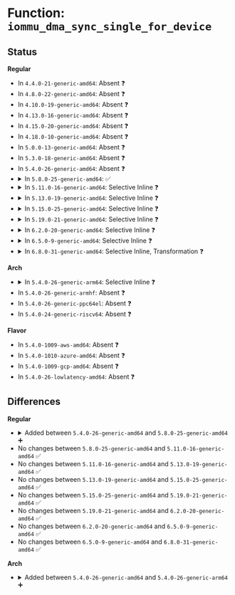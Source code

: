 # Function: <code>iommu_dma_sync_single_for_device</code>

## Status
<b>Regular</b>
<ul>
<li>
In <code>4.4.0-21-generic-amd64</code>: Absent ❓
</li>
<li>
In <code>4.8.0-22-generic-amd64</code>: Absent ❓
</li>
<li>
In <code>4.10.0-19-generic-amd64</code>: Absent ❓
</li>
<li>
In <code>4.13.0-16-generic-amd64</code>: Absent ❓
</li>
<li>
In <code>4.15.0-20-generic-amd64</code>: Absent ❓
</li>
<li>
In <code>4.18.0-10-generic-amd64</code>: Absent ❓
</li>
<li>
In <code>5.0.0-13-generic-amd64</code>: Absent ❓
</li>
<li>
In <code>5.3.0-18-generic-amd64</code>: Absent ❓
</li>
<li>
In <code>5.4.0-26-generic-amd64</code>: Absent ❓
</li>
<li>
<details>
<summary>In <code>5.8.0-25-generic-amd64</code>: ✅</summary>

```c
void iommu_dma_sync_single_for_device(struct device * dev, dma_addr_t dma_handle, size_t size, enum dma_data_direction dir)
```

```json
{
  "name": "iommu_dma_sync_single_for_device",
  "collision_type": "Unique Static",
  "inline_type": "No",
  "funcs": [
    {
      "addr": 0,
      "name": "iommu_dma_sync_single_for_device",
      "external": false,
      "loc": "drivers/iommu/dma-iommu.c:685",
      "file": "drivers/iommu/dma-iommu.c",
      "inline": "seen, unknown",
      "caller_inline": [],
      "caller_func": []
    }
  ],
  "symbols": [
    {
      "addr": 18446744071586783392,
      "name": "iommu_dma_sync_single_for_device",
      "section": ".text",
      "bind": "STB_LOCAL",
      "size": 11
    }
  ]
}
```
</details>
</li>
<li>
<details>
<summary>In <code>5.11.0-16-generic-amd64</code>: Selective Inline ❓</summary>

```c
void iommu_dma_sync_single_for_device(struct device * dev, dma_addr_t dma_handle, size_t size, enum dma_data_direction dir)
```

```json
{
  "name": "iommu_dma_sync_single_for_device",
  "collision_type": "Unique Static",
  "inline_type": "Selective",
  "funcs": [
    {
      "addr": 18446744071586964672,
      "name": "iommu_dma_sync_single_for_device",
      "external": false,
      "loc": "drivers/iommu/dma-iommu.c:772",
      "file": "drivers/iommu/dma-iommu.c",
      "inline": "not declared, inlined",
      "caller_inline": [],
      "caller_func": []
    }
  ],
  "symbols": [
    {
      "addr": 18446744071586964672,
      "name": "iommu_dma_sync_single_for_device",
      "section": ".text",
      "bind": "STB_LOCAL",
      "size": 116
    }
  ]
}
```
</details>
</li>
<li>
<details>
<summary>In <code>5.13.0-19-generic-amd64</code>: Selective Inline ❓</summary>

```c
void iommu_dma_sync_single_for_device(struct device * dev, dma_addr_t dma_handle, size_t size, enum dma_data_direction dir)
```

```json
{
  "name": "iommu_dma_sync_single_for_device",
  "collision_type": "Unique Static",
  "inline_type": "Selective",
  "funcs": [
    {
      "addr": 18446744071586846176,
      "name": "iommu_dma_sync_single_for_device",
      "external": false,
      "loc": "drivers/iommu/dma-iommu.c:791",
      "file": "drivers/iommu/dma-iommu.c",
      "inline": "not declared, inlined",
      "caller_inline": [],
      "caller_func": []
    }
  ],
  "symbols": [
    {
      "addr": 18446744071586846176,
      "name": "iommu_dma_sync_single_for_device",
      "section": ".text",
      "bind": "STB_LOCAL",
      "size": 115
    }
  ]
}
```
</details>
</li>
<li>
<details>
<summary>In <code>5.15.0-25-generic-amd64</code>: Selective Inline ❓</summary>

```c
void iommu_dma_sync_single_for_device(struct device * dev, dma_addr_t dma_handle, size_t size, enum dma_data_direction dir)
```

```json
{
  "name": "iommu_dma_sync_single_for_device",
  "collision_type": "Unique Static",
  "inline_type": "Selective",
  "funcs": [
    {
      "addr": 18446744071587406048,
      "name": "iommu_dma_sync_single_for_device",
      "external": false,
      "loc": "drivers/iommu/dma-iommu.c:811",
      "file": "drivers/iommu/dma-iommu.c",
      "inline": "not declared, inlined",
      "caller_inline": [],
      "caller_func": []
    }
  ],
  "symbols": [
    {
      "addr": 18446744071587406048,
      "name": "iommu_dma_sync_single_for_device",
      "section": ".text",
      "bind": "STB_LOCAL",
      "size": 116
    }
  ]
}
```
</details>
</li>
<li>
<details>
<summary>In <code>5.19.0-21-generic-amd64</code>: Selective Inline ❓</summary>

```c
void iommu_dma_sync_single_for_device(struct device * dev, dma_addr_t dma_handle, size_t size, enum dma_data_direction dir)
```

```json
{
  "name": "iommu_dma_sync_single_for_device",
  "collision_type": "Unique Static",
  "inline_type": "Selective",
  "funcs": [
    {
      "addr": 18446744071588718144,
      "name": "iommu_dma_sync_single_for_device",
      "external": false,
      "loc": "drivers/iommu/dma-iommu.c:917",
      "file": "drivers/iommu/dma-iommu.c",
      "inline": "not declared, inlined",
      "caller_inline": [],
      "caller_func": []
    }
  ],
  "symbols": [
    {
      "addr": 18446744071588718144,
      "name": "iommu_dma_sync_single_for_device",
      "section": ".text",
      "bind": "STB_LOCAL",
      "size": 141
    }
  ]
}
```
</details>
</li>
<li>
<details>
<summary>In <code>6.2.0-20-generic-amd64</code>: Selective Inline ❓</summary>

```c
void iommu_dma_sync_single_for_device(struct device * dev, dma_addr_t dma_handle, size_t size, enum dma_data_direction dir)
```

```json
{
  "name": "iommu_dma_sync_single_for_device",
  "collision_type": "Unique Static",
  "inline_type": "Selective",
  "funcs": [
    {
      "addr": 18446744071590200992,
      "name": "iommu_dma_sync_single_for_device",
      "external": false,
      "loc": "drivers/iommu/dma-iommu.c:925",
      "file": "drivers/iommu/dma-iommu.c",
      "inline": "not declared, inlined",
      "caller_inline": [],
      "caller_func": []
    }
  ],
  "symbols": [
    {
      "addr": 18446744071590200992,
      "name": "iommu_dma_sync_single_for_device",
      "section": ".text",
      "bind": "STB_LOCAL",
      "size": 141
    }
  ]
}
```
</details>
</li>
<li>
<details>
<summary>In <code>6.5.0-9-generic-amd64</code>: Selective Inline ❓</summary>

```c
void iommu_dma_sync_single_for_device(struct device * dev, dma_addr_t dma_handle, size_t size, enum dma_data_direction dir)
```

```json
{
  "name": "iommu_dma_sync_single_for_device",
  "collision_type": "Unique Static",
  "inline_type": "Selective",
  "funcs": [
    {
      "addr": 18446744071590522480,
      "name": "iommu_dma_sync_single_for_device",
      "external": false,
      "loc": "drivers/iommu/dma-iommu.c:966",
      "file": "drivers/iommu/dma-iommu.c",
      "inline": "not declared, inlined",
      "caller_inline": [],
      "caller_func": []
    }
  ],
  "symbols": [
    {
      "addr": 18446744071590522480,
      "name": "iommu_dma_sync_single_for_device",
      "section": ".text",
      "bind": "STB_LOCAL",
      "size": 141
    }
  ]
}
```
</details>
</li>
<li>
<details>
<summary>In <code>6.8.0-31-generic-amd64</code>: Selective Inline, Transformation ❓</summary>

```c
void iommu_dma_sync_single_for_device(struct device * dev, dma_addr_t dma_handle, size_t size, enum dma_data_direction dir)
```

```json
{
  "name": "iommu_dma_sync_single_for_device",
  "collision_type": "Unique Static",
  "inline_type": "Selective",
  "funcs": [
    {
      "addr": 18446744071590879237,
      "name": "iommu_dma_sync_single_for_device",
      "external": false,
      "loc": "drivers/iommu/dma-iommu.c:1085",
      "file": "drivers/iommu/dma-iommu.c",
      "inline": "not declared, inlined",
      "caller_inline": [],
      "caller_func": []
    }
  ],
  "symbols": [
    {
      "addr": 18446744071590879664,
      "name": "iommu_dma_sync_single_for_device",
      "section": ".text",
      "bind": "STB_LOCAL",
      "size": 200
    },
    {
      "addr": 18446744071597682080,
      "name": "iommu_dma_sync_single_for_device.cold",
      "section": ".text",
      "bind": "STB_LOCAL",
      "size": 21
    }
  ]
}
```
</details>
</li>
</ul>
<b>Arch</b>
<ul>
<li>
<details>
<summary>In <code>5.4.0-26-generic-arm64</code>: Selective Inline ❓</summary>

```c
void iommu_dma_sync_single_for_device(struct device * dev, dma_addr_t dma_handle, size_t size, enum dma_data_direction dir)
```

```json
{
  "name": "iommu_dma_sync_single_for_device",
  "collision_type": "Unique Static",
  "inline_type": "Selective",
  "funcs": [
    {
      "addr": 18446603336498845096,
      "name": "iommu_dma_sync_single_for_device",
      "external": false,
      "loc": "drivers/iommu/dma-iommu.c:664",
      "file": "drivers/iommu/dma-iommu.c",
      "inline": "not declared, inlined",
      "caller_inline": [],
      "caller_func": []
    }
  ],
  "symbols": [
    {
      "addr": 18446603336498845096,
      "name": "iommu_dma_sync_single_for_device",
      "section": ".text",
      "bind": "STB_LOCAL",
      "size": 100
    }
  ]
}
```
</details>
</li>
<li>
In <code>5.4.0-26-generic-armhf</code>: Absent ❓
</li>
<li>
In <code>5.4.0-26-generic-ppc64el</code>: Absent ❓
</li>
<li>
In <code>5.4.0-24-generic-riscv64</code>: Absent ❓
</li>
</ul>
<b>Flavor</b>
<ul>
<li>
In <code>5.4.0-1009-aws-amd64</code>: Absent ❓
</li>
<li>
In <code>5.4.0-1010-azure-amd64</code>: Absent ❓
</li>
<li>
In <code>5.4.0-1009-gcp-amd64</code>: Absent ❓
</li>
<li>
In <code>5.4.0-26-lowlatency-amd64</code>: Absent ❓
</li>
</ul>

## Differences
<b>Regular</b>
<ul>
<li>
<details>
<summary>Added between <code>5.4.0-26-generic-amd64</code> and <code>5.8.0-25-generic-amd64</code> ➕</summary>

```c
void iommu_dma_sync_single_for_device(struct device * dev, dma_addr_t dma_handle, size_t size, enum dma_data_direction dir)
```
</details>
</li>
<li>
No changes between <code>5.8.0-25-generic-amd64</code> and <code>5.11.0-16-generic-amd64</code> ✅
</li>
<li>
No changes between <code>5.11.0-16-generic-amd64</code> and <code>5.13.0-19-generic-amd64</code> ✅
</li>
<li>
No changes between <code>5.13.0-19-generic-amd64</code> and <code>5.15.0-25-generic-amd64</code> ✅
</li>
<li>
No changes between <code>5.15.0-25-generic-amd64</code> and <code>5.19.0-21-generic-amd64</code> ✅
</li>
<li>
No changes between <code>5.19.0-21-generic-amd64</code> and <code>6.2.0-20-generic-amd64</code> ✅
</li>
<li>
No changes between <code>6.2.0-20-generic-amd64</code> and <code>6.5.0-9-generic-amd64</code> ✅
</li>
<li>
No changes between <code>6.5.0-9-generic-amd64</code> and <code>6.8.0-31-generic-amd64</code> ✅
</li>
</ul>
<b>Arch</b>
<ul>
<li>
<details>
<summary>Added between <code>5.4.0-26-generic-amd64</code> and <code>5.4.0-26-generic-arm64</code> ➕</summary>

```c
void iommu_dma_sync_single_for_device(struct device * dev, dma_addr_t dma_handle, size_t size, enum dma_data_direction dir)
```
</details>
</li>
</ul>
